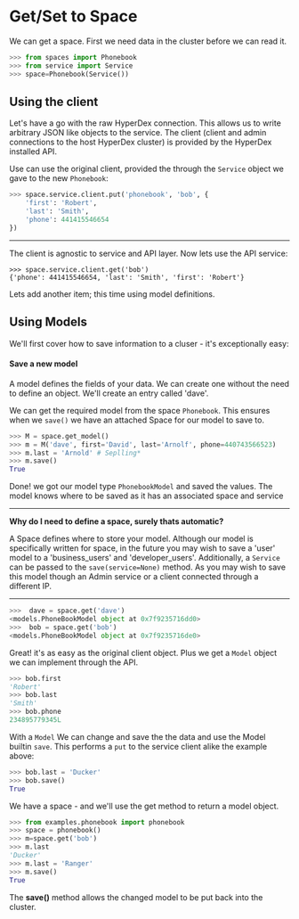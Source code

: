 # Get/Set to Space

We can get a space. First we need data in the cluster before we can read it.

```python
>>> from spaces import Phonebook
>>> from service import Service
>>> space=Phonebook(Service())
```

## Using the client

Let's have a go with the raw HyperDex connection. This allows us to write arbitrary JSON like objects to the service. The client (client and admin connections to the host HyperDex cluster) is provided by the HyperDex installed API.

Use can use the original client, provided the through the `Service` object we gave to the new `Phonebook`:

```python
>>> space.service.client.put('phonebook', 'bob', {
    'first': 'Robert',
    'last': 'Smith',
    'phone': 441415546654
})
```

---

The client is agnostic to service and API layer. Now lets use the API service:
```
>>> space.service.client.get('bob')
{'phone': 441415546654, 'last': 'Smith', 'first': 'Robert'}
```

Lets add another item; this time using model definitions.

## Using Models

We'll first cover how to save information to a cluser - it's exceptionally easy:

#### Save a new model

A model defines the fields of your data. We can create one without the need to define an object.
We'll create an entry called 'dave'.

We can get the required model from the space `Phonebook`. This ensures when we `save()` we have an attached Space for our model to save to.
```python
>>> M = space.get_model()
>>> m = M('dave', first='David', last='Arnolf', phone=440743566523)
>>> m.last = 'Arnold' # Seplling*
>>> m.save()
True
```

Done! we got our model type `PhonebookModel` and saved the values. The model knows where to be saved as it has an associated space and service

---

**Why do I need to define a space, surely thats automatic?**

A Space defines where to store your model. Although our model is specifically written for space, in the future you may wish to save a 'user' model to a 'business_users' and 'developer_users'. Additionally, a `Service` can be passed to the `save(service=None)` method. As you may wish to save this model though an Admin service or a client connected through a different IP.

---

```python
>>>  dave = space.get('dave')
<models.PhoneBookModel object at 0x7f9235716dd0>
>>>  bob = space.get('bob')
<models.PhoneBookModel object at 0x7f9235716de0>
```
Great! it's as easy as the original client object. Plus we get a `Model` object we can implement through the API.

```python
>>> bob.first
'Robert'
>>> bob.last
'Smith'
>>> bob.phone
234895779345L
```

With a `Model` We can change and save the the data and use the Model builtin `save`. This performs a `put` to the service client alike the example above:

```python
>>> bob.last = 'Ducker'
>>> bob.save()
True
```


We have a space - and we'll use the get method to return a model object.

```python
>>> from examples.phonebook import phonebook
>>> space = phonebook()
>>> m=space.get('bob')
>>> m.last
'Ducker'
>>> m.last = 'Ranger'
>>> m.save()
True
```

The **save()** method allows the changed model to be put back into the cluster.
